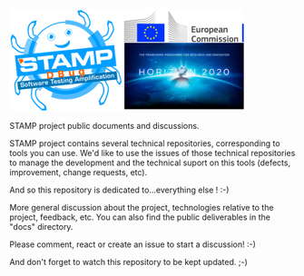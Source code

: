 ![Docs-Forum - STAMP Product - European Commission - H2020](docs/images/logo_readme_md.png)


STAMP project public documents and discussions.

STAMP project contains several technical repositories, corresponding to tools you can use.
We'd like to use the issues of those technical repositories to manage the development and the technical suport on this tools (defects, improvement, change requests, etc).

And so this repository is dedicated to...everything else ! :-)

More general discussion about the project, technologies relative to the project, feedback, etc. You can also find the public deliverables in the "docs" directory.

Please comment, react or create an issue to start a discussion! :-)

And don't forget to watch this repository to be kept updated. ;-)
